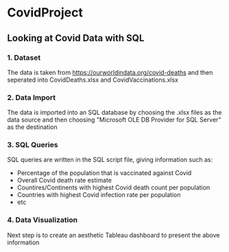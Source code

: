 # CovidProject
## Looking at Covid Data with SQL

### 1. Dataset
The data is taken from https://ourworldindata.org/covid-deaths and then seperated into CovidDeaths.xlsx and CovidVaccinations.xlsx

### 2. Data Import
The data is imported into an SQL database by choosing the .xlsx files as the data source and then choosing "Microsoft OLE DB Provider for SQL Server" as the destination

### 3. SQL Queries
SQL queries are written in the SQL script file, giving information such as:

* Percentage of the population that is vaccinated against Covid
* Overall Covid death rate estimate
* Countires/Continents with highest Covid death count per population
* Countries with highest Covid infection rate per population
* etc

### 4. Data Visualization
Next step is to create an aesthetic Tableau dashboard to present the above information

